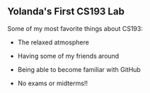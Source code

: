 ## Yolanda's First CS193 Lab 

Some of my most favorite things about CS193:

- The relaxed atmosphere

- Having some of my friends around

- Being able to become familiar with GitHub

- No exams or midterms!! 
